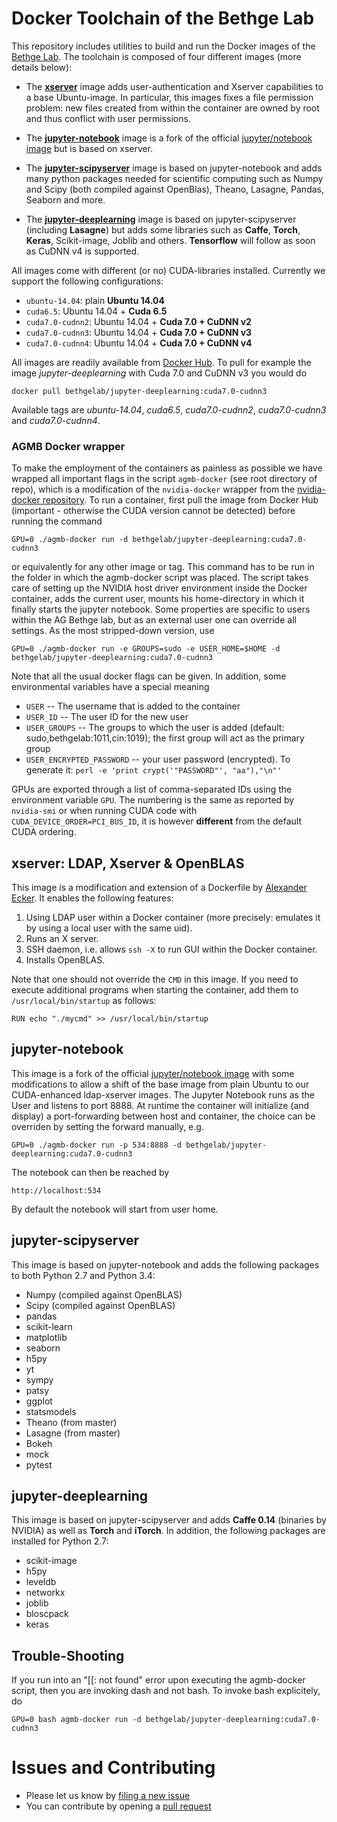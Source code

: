 # Docker Toolchain of the Bethge Lab

This repository includes utilities to build and run the Docker images of the [Bethge Lab](http://bethgelab.org/). The toolchain is composed of four different images (more details below):

* The [__xserver__](https://github.com/bethgelab/docker-xserver) image adds user-authentication and Xserver capabilities to a base Ubuntu-image. In particular, this images fixes a file permission problem: new files created from within the container are owned by root and thus conflict with user permissions.

* The [__jupyter-notebook__](https://github.com/bethgelab/docker-jupyter-notebook) image is a fork of the official [jupyter/notebook image](https://hub.docker.com/r/jupyter/notebook/) but is based on xserver.

* The [__jupyter-scipyserver__](https://github.com/bethgelab/docker-jupyter-scipyserver) image is based on jupyter-notebook and adds many python packages needed for scientific computing such as Numpy and Scipy (both compiled against OpenBlas), Theano, Lasagne, Pandas, Seaborn and more.

* The [__jupyter-deeplearning__](https://github.com/bethgelab/docker-jupyter-deeplearning) image is based on jupyter-scipyserver (including **Lasagne**) but adds some libraries such as **Caffe**, **Torch**, **Keras**, Scikit-image, Joblib and others. **Tensorflow** will follow as soon as CuDNN v4 is supported.

All images come with different (or no) CUDA-libraries installed. Currently we support the following configurations:
* `ubuntu-14.04`: plain __Ubuntu 14.04__
* `cuda6.5`: Ubuntu 14.04 + __Cuda 6.5__
* `cuda7.0-cudnn2`: Ubuntu 14.04 + __Cuda 7.0 + CuDNN v2__
* `cuda7.0-cudnn3`: Ubuntu 14.04 + __Cuda 7.0 + CuDNN v3__
* `cuda7.0-cudnn4`: Ubuntu 14.04 + __Cuda 7.0 + CuDNN v4__

All images are readily available from [Docker Hub](https://hub.docker.com/u/bethgelab/). To pull for example the image *jupyter-deeplearning* with Cuda 7.0 and CuDNN v3 you would do

    docker pull bethgelab/jupyter-deeplearning:cuda7.0-cudnn3

Available tags are *ubuntu-14.04*, *cuda6.5*, *cuda7.0-cudnn2*, *cuda7.0-cudnn3* and *cuda7.0-cudnn4*.

### AGMB Docker wrapper

To make the employment of the containers as painless as possible we have wrapped all important flags in the script ```agmb-docker``` (see root directory of repo), which is a modification of the ```nvidia-docker``` wrapper from the [nvidia-docker repository](https://github.com/NVIDIA/nvidia-docker). To run a container, first pull the image from Docker Hub (important - otherwise the CUDA version cannot be detected) before running the command

    GPU=0 ./agmb-docker run -d bethgelab/jupyter-deeplearning:cuda7.0-cudnn3

or equivalently for any other image or tag. This command has to be run in the folder in which the agmb-docker script was placed. The script takes care of setting up the NVIDIA host driver environment inside the Docker container, adds the current user, mounts his home-directory in which it finally starts the jupyter notebook. Some properties are specific to users within the AG Bethge lab, but as an external user one can override all settings. As the most stripped-down version, use

    GPU=0 ./agmb-docker run -e GROUPS=sudo -e USER_HOME=$HOME -d bethgelab/jupyter-deeplearning:cuda7.0-cudnn3

Note that all the usual docker flags can be given. In addition, some environmental variables have a special meaning

* ```USER```  --  The username that is added to the container
* ```USER_ID```  --  The user ID for the new user
* ```USER_GROUPS```  --  The groups to which the user is added (default: sudo,bethgelab:1011,cin:1019); the first group will act as the primary group
* ```USER_ENCRYPTED_PASSWORD```  --  your user password (encrypted). To generate it: ```perl -e 'print crypt('"PASSWORD"', "aa"),"\n"' ```

GPUs are exported through a list of comma-separated IDs using the environment variable ```GPU```.
The numbering is the same as reported by ```nvidia-smi``` or when running CUDA code with ```CUDA_DEVICE_ORDER=PCI_BUS_ID```, it is however **different** from the default CUDA ordering.

## xserver: LDAP, Xserver & OpenBLAS

This image is a modification and extension of a Dockerfile by [Alexander Ecker](https://github.com/aecker/docker). It enables the following features:

1. Using LDAP user within a Docker container (more precisely: emulates it by using a local user with the same uid).
2. Runs an X server.
3. SSH daemon, i.e. allows `ssh -X` to run GUI within the Docker container.
4. Installs OpenBLAS.

Note that one should not override the `CMD` in this image. If you need to execute additional programs when starting the container, add them to `/usr/local/bin/startup` as follows:

`RUN echo "./mycmd" >> /usr/local/bin/startup`

## jupyter-notebook

This image is a fork of the official [jupyter/notebook image](https://hub.docker.com/r/jupyter/notebook/) with some modifications to allow a shift of the base image from plain Ubuntu to our CUDA-enhanced ldap-xserver images. The Jupyter Notebook runs as the User and listens to port 8888. At runtime the container will initialize (and display) a port-forwarding between host and container, the choice can be overriden by setting the forward manually, e.g.

    GPU=0 ./agmb-docker run -p 534:8888 -d bethgelab/jupyter-deeplearning:cuda7.0-cudnn3

The notebook can then be reached by

    http://localhost:534

By default the notebook will start from user home.

## jupyter-scipyserver

This image is based on jupyter-notebook and adds the following packages to both Python 2.7 and Python 3.4:

* Numpy (compiled against OpenBLAS)
* Scipy (compiled against OpenBLAS)
* pandas
* scikit-learn
* matplotlib
* seaborn
* h5py
* yt
* sympy
* patsy
* ggplot
* statsmodels
* Theano (from master)
* Lasagne (from master)
* Bokeh
* mock
* pytest

## jupyter-deeplearning

This image is based on jupyter-scipyserver and adds **Caffe 0.14** (binaries by NVIDIA) as well as **Torch** and **iTorch**. In addition, the following packages are installed for Python 2.7:

* scikit-image
* h5py
* leveldb
* networkx
* joblib
* bloscpack
* keras

## Trouble-Shooting

If you run into an "[[: not found" error upon executing the agmb-docker script, then you are invoking dash and not bash. To invoke bash explicitely, do

    GPU=0 bash agmb-docker run -d bethgelab/jupyter-deeplearning:cuda7.0-cudnn3

# Issues and Contributing

* Please let us know by [filing a new issue](https://github.com/bethgelab/docker/issues/new)
* You can contribute by opening a [pull request](https://help.github.com/articles/using-pull-requests/)
